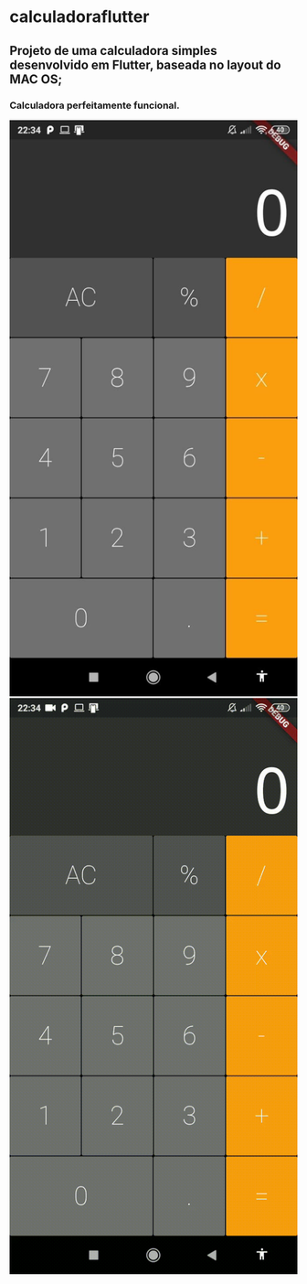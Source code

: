 # calculadoraflutter

## Projeto de uma calculadora simples desenvolvido em Flutter, baseada no layout do MAC OS;
### Calculadora perfeitamente funcional.

![Imagem da Tela da Aplicação](https://github.com/charlesrobson/calculadoraflutter/blob/main/assets/images/calculadoraflutter.jpg)
![Vídeo da aplicação em funcionamento](https://github.com/charlesrobson/calculadoraflutter/blob/main/assets/video/calculadoraflutter.gif)

